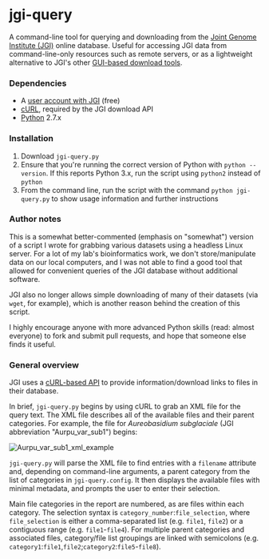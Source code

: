 # jgi-query
A command-line tool for querying and downloading from the [Joint Genome Institute (JGI)](http://genome.jgi-psf.org/) online database. Useful for accessing JGI data from command-line-only resources such as remote servers, or as a lightweight alternative to JGI's other [GUI-based download tools](http://genome.jgi-psf.org/help/download.jsf).

### Dependencies
- A [user account with JGI](http://contacts.jgi-psf.org/registration/new) (free)
- [cURL](http://curl.haxx.se/), required by the JGI download API
- [Python](https://www.python.org/downloads/) 2.7.x

### Installation
1. Download `jgi-query.py`
2. Ensure that you're running the correct version of Python with `python --version`. If this reports Python 3.x, run the script using `python2` instead of `python`
3. From the command line, run the script with the command `python jgi-query.py` to show usage information and further instructions

### Author notes
This is a somewhat better-commented (emphasis on "somewhat") version of a script I wrote for grabbing various datasets using a headless Linux server. For a lot of my lab's bioinformatics work, we don't store/manipulate data on our local computers, and I was not able to find a good tool that allowed for convenient queries of the JGI database without additional software.

JGI also no longer allows simple downloading of many of their datasets (via `wget`, for example), which is another reason behind the creation of this script.

I highly encourage anyone with more advanced Python skills (read: almost everyone) to fork and submit pull requests, and hope that someone else finds it useful.

### General overview
JGI uses a [cURL-based API](https://docs.google.com/document/d/1UXovE52y1ab8dZVa-LYNJtgUVgK55nHSQR3HQEJJ5-A/view) to provide information/download links to files in their database.

In brief, `jgi-query.py` begins by using cURL to grab an XML file for the query text. The XML file describes all of the available files and their parent categories. For example, the file for *Aureobasidium subglaciale* (JGI abbreviation "Aurpu_var_sub1") begins:

![Aurpu_var_sub1_xml_example](http://i.imgur.com/4nImnxx.png)

`jgi-query.py` will parse the XML file to find entries with a `filename` attribute and, depending on command-line arguments, a parent category from the list of categories in `jgi-query.config`. It then displays the available files with minimal metadata, and prompts the user to enter their selection.

Main file categories in the report are numbered, as are files within each category. The selection syntax is `category_number`:`file_selection`, where `file_selection` is either a comma-separated list (e.g. `file1`, `file2`) or a contiguous range (e.g. `file1`-`file4`). For multiple parent categories and associated files, category/file list groupings are linked with semicolons (e.g. `category1`:`file1`,`file2`;`category2`:`file5`-`file8`).
